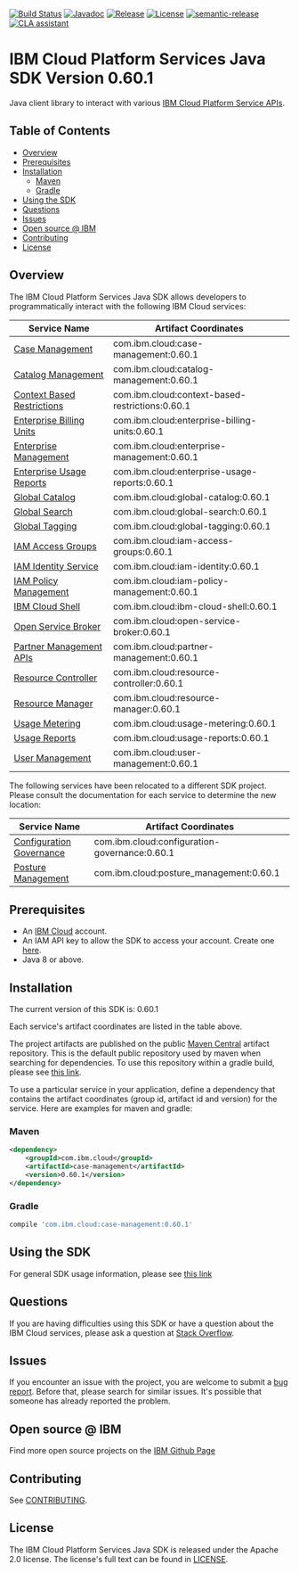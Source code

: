 [![Build Status](https://app.travis-ci.com/IBM/platform-services-java-sdk.svg?branch=main)](https://app.travis-ci.com/IBM/platform-services-java-sdk)
[![Javadoc](https://img.shields.io/static/v1?label=javadoc&message=latest&color=blue)](https://ibm.github.io/platform-services-java-sdk/docs/latest)
[![Release](https://img.shields.io/github/v/release/IBM/platform-services-java-sdk)](https://github.com/IBM/platform-services-java-sdk/releases/latest)
[![License](https://img.shields.io/badge/License-Apache%202.0-blue.svg)](https://opensource.org/licenses/Apache-2.0)
[![semantic-release](https://img.shields.io/badge/%20%20%F0%9F%93%A6%F0%9F%9A%80-semantic--release-e10079.svg)](https://github.com/semantic-release/semantic-release)
[![CLA assistant](https://cla-assistant.io/readme/badge/IBM/platform-services-java-sdk)](https://cla-assistant.io/IBM/platform-services-java-sdk)



# IBM Cloud Platform Services Java SDK Version 0.60.1

Java client library to interact with various 
[IBM Cloud Platform Service APIs](https://cloud.ibm.com/docs?tab=api-docs&category=platform_services).

## Table of Contents

<!--
  The TOC below is generated using the `markdown-toc` node package.

      https://github.com/jonschlinkert/markdown-toc

  You should regenerate the TOC after making changes to this file.

      npx markdown-toc --maxdepth 4 -i README.md
  -->

<!-- toc -->

- [Overview](#overview)
- [Prerequisites](#prerequisites)
- [Installation](#installation)
  * [Maven](#maven)
  * [Gradle](#gradle)
- [Using the SDK](#using-the-sdk)
- [Questions](#questions)
- [Issues](#issues)
- [Open source @ IBM](#open-source--ibm)
- [Contributing](#contributing)
- [License](#license)

<!-- tocstop -->

## Overview

The IBM Cloud Platform Services Java SDK allows developers to programmatically interact with the following IBM Cloud services:

Service Name | Artifact Coordinates
--- | --- 
[Case Management](https://cloud.ibm.com/apidocs/case-management?code=java) | com.ibm.cloud:case-management:0.60.1
[Catalog Management](https://cloud.ibm.com/apidocs/resource-catalog/private-catalog?code=java) | com.ibm.cloud:catalog-management:0.60.1
[Context Based Restrictions](https://cloud.ibm.com/apidocs/context-based-restrictions?code=java) | com.ibm.cloud:context-based-restrictions:0.60.1
[Enterprise Billing Units](https://cloud.ibm.com/apidocs/enterprise-apis/billing-unit?code=java) | com.ibm.cloud:enterprise-billing-units:0.60.1
[Enterprise Management](https://cloud.ibm.com/apidocs/enterprise-apis/enterprise?code=java) | com.ibm.cloud:enterprise-management:0.60.1
[Enterprise Usage Reports](https://cloud.ibm.com/apidocs/enterprise-apis/resource-usage-reports?code=java) | com.ibm.cloud:enterprise-usage-reports:0.60.1
[Global Catalog](https://cloud.ibm.com/apidocs/resource-catalog/global-catalog?code=java) | com.ibm.cloud:global-catalog:0.60.1
[Global Search](https://cloud.ibm.com/apidocs/search?code=java) | com.ibm.cloud:global-search:0.60.1
[Global Tagging](https://cloud.ibm.com/apidocs/tagging?code=java) | com.ibm.cloud:global-tagging:0.60.1
[IAM Access Groups](https://cloud.ibm.com/apidocs/iam-access-groups?code=java) | com.ibm.cloud:iam-access-groups:0.60.1
[IAM Identity Service](https://cloud.ibm.com/apidocs/iam-identity-token-api?code=java) | com.ibm.cloud:iam-identity:0.60.1
[IAM Policy Management](https://cloud.ibm.com/apidocs/iam-policy-management?code=java) | com.ibm.cloud:iam-policy-management:0.60.1
[IBM Cloud Shell](https://cloud.ibm.com/apidocs/cloudshell?code=java) | com.ibm.cloud:ibm-cloud-shell:0.60.1
[Open Service Broker](https://cloud.ibm.com/apidocs/resource-controller/ibm-cloud-osb-api?code=java) | com.ibm.cloud:open-service-broker:0.60.1
[Partner Management APIs](https://cloud.ibm.com/apidocs/partner-apis/partner?code=go) | com.ibm.cloud:partner-management:0.60.1
[Resource Controller](https://cloud.ibm.com/apidocs/resource-controller/resource-controller?code=java) | com.ibm.cloud:resource-controller:0.60.1
[Resource Manager](https://cloud.ibm.com/apidocs/resource-controller/resource-manager?code=java) | com.ibm.cloud:resource-manager:0.60.1
[Usage Metering](https://cloud.ibm.com/apidocs/usage-metering?code=java) | com.ibm.cloud:usage-metering:0.60.1
[Usage Reports](https://cloud.ibm.com/apidocs/metering-reporting?code=java) | com.ibm.cloud:usage-reports:0.60.1
[User Management](https://cloud.ibm.com/apidocs/user-management?code=java) | com.ibm.cloud:user-management:0.60.1

The following services have been relocated to a different SDK project.
Please consult the documentation for each service to determine the new location:

Service Name | Artifact Coordinates
--- | --- 
[Configuration Governance](https://cloud.ibm.com/apidocs/security-compliance/config?code=java) | com.ibm.cloud:configuration-governance:0.60.1
[Posture Management](https://cloud.ibm.com/apidocs/security-compliance/posture?code=java) | com.ibm.cloud:posture_management:0.60.1

## Prerequisites

[ibm-cloud-onboarding]: https://cloud.ibm.com/registration

* An [IBM Cloud][ibm-cloud-onboarding] account.
* An IAM API key to allow the SDK to access your account. Create one [here](https://cloud.ibm.com/iam/apikeys).
* Java 8 or above.

## Installation
The current version of this SDK is: 0.60.1

Each service's artifact coordinates are listed in the table above.

The project artifacts are published on the public [Maven Central](https://repo1.maven.org/maven2/)
artifact repository.  This is the default public repository used by maven when searching for dependencies.
To use this repository within a gradle build, please see
[this link](https://docs.gradle.org/current/userguide/declaring_repositories.html).

To use a particular service in your application, define a dependency that contains the
artifact coordinates (group id, artifact id and version) for the service.
Here are examples for maven and gradle:

### Maven

```xml
<dependency>
    <groupId>com.ibm.cloud</groupId>
    <artifactId>case-management</artifactId>
    <version>0.60.1</version>
</dependency>
```

### Gradle
```gradle
compile 'com.ibm.cloud:case-management:0.60.1'
```

## Using the SDK
For general SDK usage information, please see [this link](https://github.com/IBM/ibm-cloud-sdk-common/blob/main/README.md)

## Questions

If you are having difficulties using this SDK or have a question about the IBM Cloud services,
please ask a question at
[Stack Overflow](http://stackoverflow.com/questions/ask?tags=ibm-cloud).

## Issues
If you encounter an issue with the project, you are welcome to submit a
[bug report](https://github.com/IBM/platform-services-java-sdk/issues).
Before that, please search for similar issues. It's possible that someone has already reported the problem.

## Open source @ IBM
Find more open source projects on the [IBM Github Page](http://ibm.github.io/)

## Contributing
See [CONTRIBUTING](CONTRIBUTING.md).

## License

The IBM Cloud Platform Services Java SDK is released under the Apache 2.0 license.
The license's full text can be found in
[LICENSE](LICENSE).
